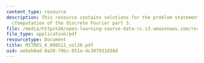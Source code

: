 ```yaml
---
content_type: resource
description: This resource contains solutions for the problem statements related to
  cfomputation of the discrete Fourier part 3.
file: /media/https%3A/open-learning-course-data-rc.s3.amazonaws.com/res-6-008-digital-signal-processing-spring-2011/aebeb0ad0a2079bc851adc307931d38d_MITRES_6_008S11_sol20.pdf
file_type: application/pdf
resourcetype: Document
title: MITRES_6_008S11_sol20.pdf
uid: aebeb0ad-0a20-79bc-851a-dc307931d38d
---
```

